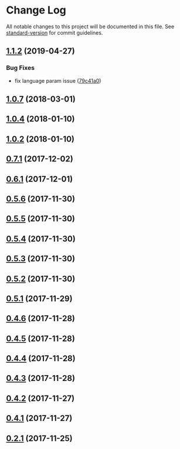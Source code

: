 # Change Log

All notable changes to this project will be documented in this file. See [standard-version](https://github.com/conventional-changelog/standard-version) for commit guidelines.

<a name="1.1.2"></a>
## [1.1.2](https://github.com/phodal/adr/compare/v1.0.7...v1.1.2) (2019-04-27)


### Bug Fixes

* fix language param issue ([79c41a0](https://github.com/phodal/adr/commit/79c41a0))



<a name="1.0.7"></a>
## [1.0.7](https://github.com/phodal/adr/compare/v1.0.4...v1.0.7) (2018-03-01)



<a name="1.0.4"></a>
## [1.0.4](https://github.com/phodal/adr/compare/v1.0.2...v1.0.4) (2018-01-10)



<a name="1.0.2"></a>
## [1.0.2](https://github.com/phodal/adr/compare/v1.0.0...v1.0.2) (2018-01-10)



<a name="0.7.1"></a>
## [0.7.1](https://github.com/phodal/adr/compare/v0.7.0...v0.7.1) (2017-12-02)



<a name="0.6.1"></a>
## [0.6.1](https://github.com/phodal/adr/compare/v0.5.6...v0.6.1) (2017-12-01)



<a name="0.5.6"></a>
## [0.5.6](https://github.com/phodal/adr/compare/v0.5.5...v0.5.6) (2017-11-30)



<a name="0.5.5"></a>
## [0.5.5](https://github.com/phodal/adr/compare/v0.5.4...v0.5.5) (2017-11-30)



<a name="0.5.4"></a>
## [0.5.4](https://github.com/phodal/adr/compare/v0.5.3...v0.5.4) (2017-11-30)



<a name="0.5.3"></a>
## [0.5.3](https://github.com/phodal/adr/compare/v0.5.2...v0.5.3) (2017-11-30)



<a name="0.5.2"></a>
## [0.5.2](https://github.com/phodal/adr/compare/v0.5.1...v0.5.2) (2017-11-30)



<a name="0.5.1"></a>
## [0.5.1](https://github.com/phodal/adr/compare/v0.5.0...v0.5.1) (2017-11-29)



<a name="0.4.6"></a>
## [0.4.6](https://github.com/phodal/adr/compare/v0.4.5...v0.4.6) (2017-11-28)



<a name="0.4.5"></a>
## [0.4.5](https://github.com/phodal/adr/compare/v0.4.4...v0.4.5) (2017-11-28)



<a name="0.4.4"></a>
## [0.4.4](https://github.com/phodal/adr/compare/v0.4.3...v0.4.4) (2017-11-28)



<a name="0.4.3"></a>
## [0.4.3](https://github.com/phodal/adr/compare/v0.4.2...v0.4.3) (2017-11-28)



<a name="0.4.2"></a>
## [0.4.2](https://github.com/phodal/adr/compare/v0.4.0...v0.4.2) (2017-11-27)



<a name="0.4.1"></a>
## [0.4.1](https://github.com/phodal/adr/compare/v0.4.0...v0.4.1) (2017-11-27)



<a name="0.2.1"></a>
## [0.2.1](https://github.com/phodal/adr/compare/v0.2.0...v0.2.1) (2017-11-25)
